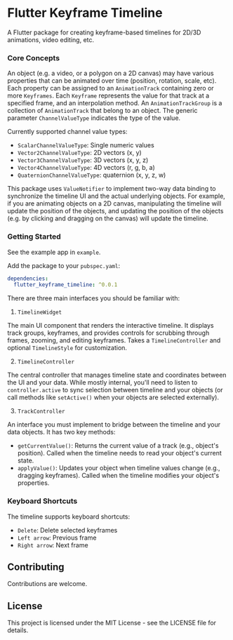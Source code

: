 # Flutter Keyframe Timeline

A Flutter package for creating keyframe-based timelines for 2D/3D animations, video editing, etc.

### Core Concepts

An object (e.g. a video, or a polygon on a 2D canvas) may have various properties that can be animated over time (position, rotation, scale, etc). Each property can be assigned to an `AnimationTrack`  containing zero or more `Keyframes`. Each `Keyframe` represents the value for that track at a specified frame, and an interpolation method. An `AnimationTrackGroup` is a collection of `AnimationTrack` that belong to an object.  The generic parameter `ChannelValueType` indicates the type of the value. 

Currently supported channel value types:
- `ScalarChannelValueType`: Single numeric values
- `Vector2ChannelValueType`: 2D vectors (x, y)
- `Vector3ChannelValueType`: 3D vectors (x, y, z)
- `Vector4ChannelValueType`: 4D vectors (r, g, b, a)
- `QuaternionChannelValueType`: quaternion (x, y, z, w)

This package uses `ValueNotifier` to implement two-way data binding to synchronize the timeline UI and the actual underlying objects. For example, if you are animating objects on a 2D canvas, manipulating the timeline will update the position of the objects, and updating the position of the objects (e.g. by clicking and dragging on the canvas) will update the timeline.

### Getting Started

See the example app in `example`.

Add the package to your `pubspec.yaml`:

```yaml
dependencies:
  flutter_keyframe_timeline: ^0.0.1
```

There are three main interfaces you should be familiar with:

1) `TimelineWidget`

The main UI component that renders the interactive timeline. It displays track groups, keyframes, and provides controls for scrubbing through frames, zooming, and editing keyframes. Takes a `TimelineController` and optional `TimelineStyle` for customization.

2) `TimelineController`

The central controller that manages timeline state and coordinates between the UI and your data. While mostly internal, you'll need to listen to `controller.active` to sync selection between timeline and your objects (or call methods like `setActive()` when your objects are selected externally).

3) `TrackController`

An interface you must implement to bridge between the timeline and your data objects. It has two key methods:

- `getCurrentValue()`: Returns the current value of a track (e.g., object's position). Called when the timeline needs to read your object's current state.
- `applyValue()`: Updates your object when timeline values change (e.g., dragging keyframes). Called when the timeline modifies your object's properties.

### Keyboard Shortcuts

The timeline supports keyboard shortcuts:
- `Delete`: Delete selected keyframes
- `Left arrow`: Previous frame
- `Right arrow`: Next frame


## Contributing

Contributions are welcome.

## License

This project is licensed under the MIT License - see the LICENSE file for details.